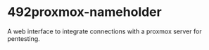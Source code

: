 # 492proxmox-nameholder
A web interface to integrate connections with a proxmox server for pentesting.
